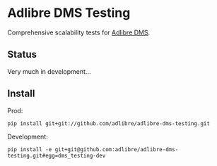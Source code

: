 # Adlibre DMS Testing

Comprehensive scalability tests for [Adlibre DMS](http://www.adlibre.com.au/adlibre-dms/).

## Status

Very much in development...

## Install

Prod:

    pip install git+git://github.com/adlibre/adlibre-dms-testing.git


Development:

    pip install -e git+git@github.com:adlibre/adlibre-dms-testing.git#egg=dms_testing-dev
